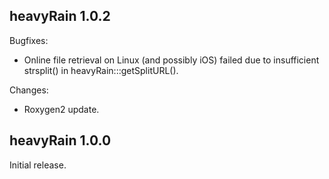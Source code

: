 ## heavyRain 1.0.2

Bugfixes:
  * Online file retrieval on Linux (and possibly iOS) failed due to insufficient strsplit() in heavyRain:::getSplitURL().

Changes:

  * Roxygen2 update.


## heavyRain 1.0.0

Initial release.
